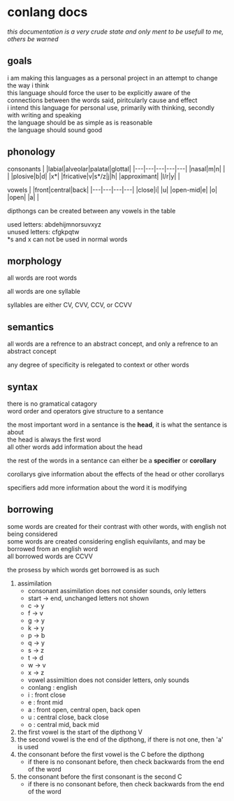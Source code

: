 
# conlang docs

*this documentation is a very crude state and only ment to be usefull to me, others be warned*  

## goals

i am making this languages as a personal project in an attempt to change the way i think  
this language should force the user to be explicitly aware of the connections between the words said, piritcularly cause and effect  
i intend this language for personal use, primarily with thinking, secondly with writing and speaking  
the language should be as simple as is reasonable  
the language should sound good  

## phonology

consonants
| |labial|alveolar|palatal|glottal|
|---|---|---|---|---|
|nasal|m|n| | |
|plosive|b|d| |x\*|
|fricative|v|s\*/z|j|h|
|approximant| |l/r|y| |

vowels
| |front|central|back|
|---|---|---|---|
|close|i| |u|
|open-mid|e| |o|
|open| |a| |

dipthongs can be created between any vowels in the table  

used letters: abdehijmnorsuvxyz  
unused letters: cfgkpqtw  
\*s and x can not be used in normal words  

## morphology

all words are root words  

all words are one syllable  

syllables are either CV, CVV, CCV, or CCVV  

## semantics

all words are a refrence to an abstract concept, and only a refrence to an abstract concept  

any degree of specificity is relegated to context or other words  

## syntax

there is no gramatical catagory  
word order and operators give structure to a sentance  

the most important word in a sentance is the **head**, it is what the sentance is about  
the head is always the first word  
all other words add information about the head  

the rest of the words in a sentance can either be a **specifier** or **corollary**  

corollarys give information about the effects of the head or other corollarys  

specifiers add more information about the word it is modifying  

## borrowing

some words are created for their contrast with other words, with english not being considered  
some words are created considering english equivilants, and may be borrowed from an english word  
all borrowed words are CCVV

the prosess by which words get borrowed is as such  

1. assimilation
    - consonant assimilation does not consider sounds, only letters
    - start -> end, unchanged letters not shown
    - c -> y
    - f -> v
    - g -> y
    - k -> y
    - p -> b
    - q -> y
    - s -> z
    - t -> d
    - w -> v
    - x -> z
    - vowel assimiltion does not consider letters, only sounds
    - conlang : english 
    - i : front close
    - e : front mid
    - a : front open, central open, back open
    - u : central close, back close
    - o : central mid, back mid
2. the first vowel is the start of the dipthong V
3. the second vowel is the end of the dipthong, if there is not one, then 'a' is used
3. the consonant before the first vowel is the C before the dipthong
    - if there is no consonant before, then check backwards from the end of the word
4. the consonant before the first consonant is the second C
    - if there is no consonant before, then check backwards from the end of the word
